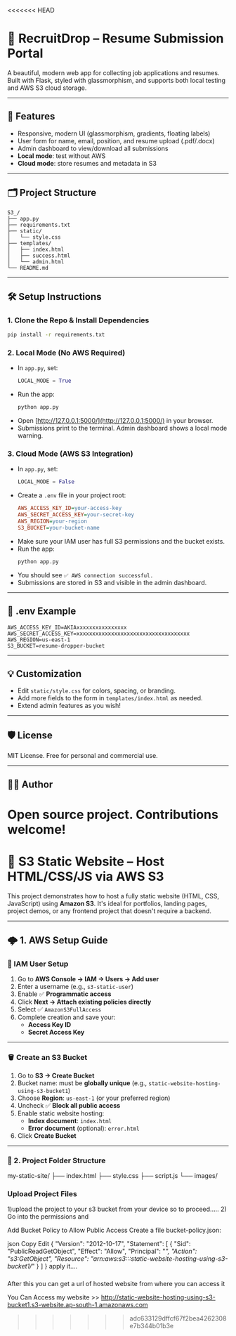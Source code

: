 <<<<<<< HEAD
# 🚀 RecruitDrop – Resume Submission Portal

A beautiful, modern web app for collecting job applications and resumes. Built with Flask, styled with glassmorphism, and supports both local testing and AWS S3 cloud storage.

---

## 🌟 Features
- Responsive, modern UI (glassmorphism, gradients, floating labels)
- User form for name, email, position, and resume upload (.pdf/.docx)
- Admin dashboard to view/download all submissions
- **Local mode**: test without AWS
- **Cloud mode**: store resumes and metadata in S3

---

## 🗂️ Project Structure
```
S3_/
├── app.py
├── requirements.txt
├── static/
│   └── style.css
├── templates/
│   ├── index.html
│   ├── success.html
│   └── admin.html
└── README.md
```

---

## 🛠️ Setup Instructions

### 1. Clone the Repo & Install Dependencies
```bash
pip install -r requirements.txt
```

### 2. Local Mode (No AWS Required)
- In `app.py`, set:
  ```python
  LOCAL_MODE = True
  ```
- Run the app:
  ```bash
  python app.py
  ```
- Open [http://127.0.0.1:5000/](http://127.0.0.1:5000/) in your browser.
- Submissions print to the terminal. Admin dashboard shows a local mode warning.

### 3. Cloud Mode (AWS S3 Integration)
- In `app.py`, set:
  ```python
  LOCAL_MODE = False
  ```
- Create a `.env` file in your project root:
  ```ini
  AWS_ACCESS_KEY_ID=your-access-key
  AWS_SECRET_ACCESS_KEY=your-secret-key
  AWS_REGION=your-region
  S3_BUCKET=your-bucket-name
  ```
- Make sure your IAM user has full S3 permissions and the bucket exists.
- Run the app:
  ```bash
  python app.py
  ```
- You should see `✅ AWS connection successful.`
- Submissions are stored in S3 and visible in the admin dashboard.

---

## 📝 .env Example
```
AWS_ACCESS_KEY_ID=AKIAxxxxxxxxxxxxxxxx
AWS_SECRET_ACCESS_KEY=xxxxxxxxxxxxxxxxxxxxxxxxxxxxxxxxxxxx
AWS_REGION=us-east-1
S3_BUCKET=resume-dropper-bucket
```

---

## 💡 Customization
- Edit `static/style.css` for colors, spacing, or branding.
- Add more fields to the form in `templates/index.html` as needed.
- Extend admin features as you wish!

---

## 🛡️ License
MIT License. Free for personal and commercial use.

---

## 👨‍💻 Author
Open source project. Contributions welcome! 
=======

# 🚀 S3 Static Website – Host HTML/CSS/JS via AWS S3

This project demonstrates how to host a fully static website (HTML, CSS, JavaScript) using **Amazon S3**. It's ideal for portfolios, landing pages, project demos, or any frontend project that doesn't require a backend.

---

## 🌩️ 1. AWS Setup Guide

### 🔐 IAM User Setup

1. Go to **AWS Console → IAM → Users → Add user**
2. Enter a username (e.g., `s3-static-user`)
3. Enable ✅ **Programmatic access**
4. Click **Next → Attach existing policies directly**
5. Select ✅ `AmazonS3FullAccess`
6. Complete creation and save your:
   - **Access Key ID**
   - **Secret Access Key**

---

### 🪣 Create an S3 Bucket

1. Go to **S3 → Create Bucket**
2. Bucket name: must be **globally unique** (e.g., `static-website-hosting-using-s3-bucket1`)
3. Choose **Region**: `us-east-1` (or your preferred region)
4. Uncheck ✅ **Block all public access**
5. Enable static website hosting:
   - **Index document**: `index.html`
   - **Error document** (optional): `error.html`
6. Click **Create Bucket**

---

### 📁 2. Project Folder Structure
my-static-site/
├── index.html
├── style.css
├── script.js
└── images/

### Upload Project Files
1)upload the project to your s3 bucket from your device so to proceed.....
2) Go into the permissions and 

Add Bucket Policy to Allow Public Access
Create a file bucket-policy.json:

json
Copy
Edit
{
  "Version": "2012-10-17",
  "Statement": [
    {
      "Sid": "PublicReadGetObject",
      "Effect": "Allow",
      "Principal": "*",
      "Action": "s3:GetObject",
      "Resource": "arn:aws:s3:::static-website-hosting-using-s3-bucket1/*"
    }
  ]
}
apply it....
###
After this you can get a url of hosted website from where you can access it 

You Can Access my website >>
http://static-website-hosting-using-s3-bucket1.s3-website.ap-south-1.amazonaws.com
>>>>>>> adc633129dffcf67f2bea4262308e7b344b01b3e
